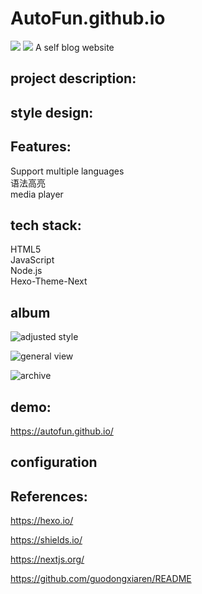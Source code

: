 # AutoFun.github.io
![](https://img.shields.io/badge/Liscense-MIT-green)
![](https://img.shields.io/badge/Author-AutoFun-blue)
A self blog website

## project description:

## style design:

## Features:
Support multiple languages    
语法高亮    
media player    


## tech stack:
HTML5       
JavaScript    
Node.js   
Hexo-Theme-Next   


## album

![adjusted style](https://user-images.githubusercontent.com/42330996/210160263-0ca96d5c-25b5-418e-aa3e-f534551547ea.png)

![general view](https://user-images.githubusercontent.com/42330996/210159806-ed33fba2-635c-4d8b-8bb1-3ec3e7323aa0.png)

![archive](https://user-images.githubusercontent.com/42330996/210160206-d5057643-0fe4-439b-b3e6-b0a31b0e4a15.png)

## demo:

https://autofun.github.io/

## configuration

##

## References:
https://hexo.io/

https://shields.io/

https://nextjs.org/

https://github.com/guodongxiaren/README

